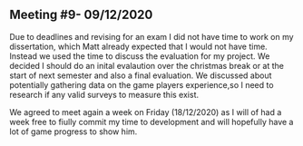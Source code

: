 ## Meeting #9- 09/12/2020
Due to deadlines and revising for an exam I did not have time to work on my dissertation, which Matt already expected that I would not have time. Instead we used the time to discuss the evaluation for my project. We decided I should do an inital evalaution over the christmas break or at the start of next semester and also a final evaluation. We discussed about potentially gathering data on the game players experience,so I need to research if any valid surveys to measure this exist.

We agreed to meet again a week on Friday (18/12/2020) as I will of had a week free to fiully commit my time to development and will hopefully have a lot of game progress to show him.
